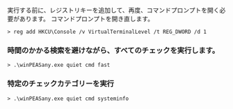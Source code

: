 実行する前に、レジストリキーを追加して、再度、コマンドプロンプトを開く必要があります。
コマンドプロンプトを開き直します。
```
> reg add HKCU\Console /v VirtualTerminalLevel /t REG_DWORD /d 1
```

### 時間のかかる検索を避けながら、すべてのチェックを実行します。
```
> .\winPEASany.exe quiet cmd fast
```
### 特定のチェックカテゴリーを実行
```
> .\winPEASany.exe quiet cmd systeminfo
```
